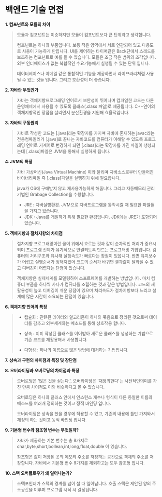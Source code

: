 # 백엔드 기술 면접

**1. 컴포넌트와 모듈의 차이**
> 모듈과 컴포넌트는 미슷하지만 모듈이 컴포넌트보다 큰 단위라고 생각합니다.
> 
> 컴포넌트는 하나의 부품입니다. 보통 작은 영역에서 서로 연관되어 있고 다용도로 사용이 가능하게 만듭니다. UI를 제어하는 타이머같은 Back단에서 스레드를 보조하는 컴포넌트로 예를 들 수 있습니다.
> 모듈은 조금 작은 범위의 조각입니다. 외부 인터페이스가 없는 복합적인 수요기능에서 실행될 수 있는 단위 입니다. 
> 
> 데이터베이스나 이메일 같은 통합적인 기능을 제공하면서 라이브러리처럼 사용될 수 있는 것들 입니다. 그리고 호환성이 더 좋습니다.


**2. 자바란 무엇인가**
> 자바는 객체지향프로그래밍 언어로서 보안성이 뛰어나며 컴파일한 코드는 다른 운영체제에서 사용될 수 있도록 클래스(.class 파일)로 제공됩니다. C++언어의 객체지향적인 장점을 살리면서 분산환경을 지원해 효율적입니다.

**3. 자바의 구동원리**
> 자바로 작성한 코드는 [.java]라는 확장자를 가지며 자바에 존재하는 javac라는 전용컴파일러가 [.java]로 끝나는 자바코드를 컴퓨터가 이해할 수 있도록 프로그래밍 언어로 기계어로 변경하게 되면 [.class]라는 확장자를 가진 파일이 생성되는데 [.class]파일은 JVM을 통해서 실행하게 됩니다.

**4. JVM의 특징**
> 자바 가상머신(Java Virtual Machine) 이라 불리며 자바소스로부터 만들어진 바이너리파일 즉 [.class]파일을 실행하기 위해 필요합니다.
>
> java가 OS에 구애받지 않고 재사용가능하게 해줍니다. 그리고 자동메모리 관리기법인 Grabage Collection을 수행합니다.
>
> + JRE : 자바실행환경. JVM으로 자바프로그램을 동작시킬 때 필요한 파일들을 가지고 있습니다.
> + JDK : Java를 개발하기 위해 필요한 환경입니다. JDK에는 JRE가 포함되어 있습니다.

**5. 객체지향과 절차지향의 차이점**
> 절차지향 프로그래밍이란 물이 위에서 흐르는 것과 같이 순차적인 처리가 중요시되며 프로그램 전체가 유기적으로 연결되도록 만드는 프로그래밍 기법입니다. 컴퓨터의 처리구조와 유사해 실행속도가 빠르다는 장점이 있씁니다. 반면 유지보수가 어렵고 실행순서가 정해져있어 코드의 순서가 바뀌면 결과값이 달라질 수 있고 디버깅이 어렵다는 단점이 있습니다.
>
> 객체지향은 실제세계를 모델링하여 소프트웨어를 개발하는 방법입니다. 마치 컴퓨터 부품을 하나씩 사다가 컴퓨터를 조립하는 것과 같은 방법입니다. 코드의 재활용성이 높고 디버깅이 쉬운 장점이 있으며 처리속도가 절차지향보다 느리고 설계에 많은 시간이 소요되는 단점이 있습니다.

**6. 객체지향 언어의 특징**
> - 캡슐화 : 관련된 데이터와 알고리즘이 하나의 묶음으로 정리된 것으로써 데이터를 감추고 외부세계와는 메소드를 통해 상호작용 합니다.
>
> - 상속 : 이미 작성된 클래스를 이어받아 새로운 클래스를 생성하는 기법으로 기존 코드를 재활용해서 사용합니다.
>
> - 다형성 : 하나의 이름으로 많은 방법에 대처하는 기법입니다.

**7. 상속과 구현의 차이점과 특징 및 장단점**

**8. 오버라이딩과 오버로딩의 차이점과 특징**
> 오버로딩은 '많은 것을 싣는다.', 오버라이딩은 '재정의한다'는 사전적인의미를 가진 만큼 차이점도 이와 비슷하다고 볼 수 있습니다.
> 
> 오버로딩은 하나의 클래스 안에서 인스턴스 개수나 형식이 다른 동일한 이름의 메소드를 여러개 정의하는 것이고 정적 바인딩 입니다.
> 
> 오버라이딩은 상속을 했을 경우에 적용할 수 있고, 기존의 내용에 틀만 가져와서 재정의 하는 것이고 동적 바인딩 입니다. 

**9. 기본형 변수와 참조형 변수는 무엇일까?**
> 자바가 제공하는 기본 변수는 총 8가지로 char,byte,short,bollean,int,long,float,double 이 있습니다.
> 
> 참조형은 값이 저장된 곳의 메모리 주소를 저장하는 공간으로 객체의 주소를 저장합니다. 자바에서 기본형 변수 8가지를 제외하고는 모두 참조형 입니다.

**10. 스택 오버플로우가 왜 일어나는가?**
> 스택포인터가 스택의 경계를 넘어 설 때 일어납니다. 호출 스택은 제안된 양의 주소공간을 이루며 프로그램 시작 시 결정됩니다.